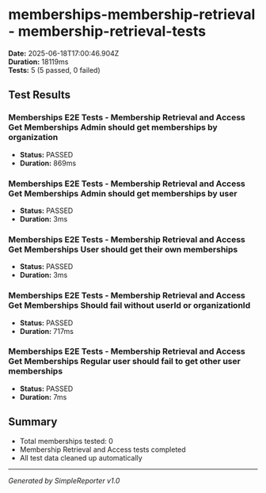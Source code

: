 # memberships-membership-retrieval - membership-retrieval-tests

**Date:** 2025-06-18T17:00:46.904Z  
**Duration:** 18119ms  
**Tests:** 5 (5 passed, 0 failed)

## Test Results


### Memberships E2E Tests - Membership Retrieval and Access Get Memberships Admin should get memberships by organization
- **Status:** PASSED
- **Duration:** 869ms



### Memberships E2E Tests - Membership Retrieval and Access Get Memberships Admin should get memberships by user
- **Status:** PASSED
- **Duration:** 3ms



### Memberships E2E Tests - Membership Retrieval and Access Get Memberships User should get their own memberships
- **Status:** PASSED
- **Duration:** 3ms



### Memberships E2E Tests - Membership Retrieval and Access Get Memberships Should fail without userId or organizationId
- **Status:** PASSED
- **Duration:** 717ms



### Memberships E2E Tests - Membership Retrieval and Access Get Memberships Regular user should fail to get other user memberships
- **Status:** PASSED
- **Duration:** 7ms



## Summary

- Total memberships tested: 0
- Membership Retrieval and Access tests completed
- All test data cleaned up automatically

---
*Generated by SimpleReporter v1.0*
